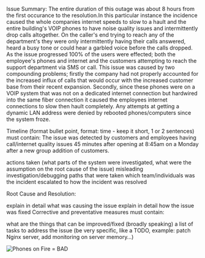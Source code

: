 Issue Summary:
The entire duration of this outage was about 8 hours from the first occurance to the resolution.In this particular instance the incidence caused the whole companies internet speeds to slow to a hault and the entire building's VOIP phones to have noise quality issues and intermittently drop calls altogether. On the caller's end trying to reach any of the department's they were only intermittently having their calls answered, heard a busy tone or could hear a garbled voice before the calls dropped. As the issue progressed 100% of the users were effected; both the employee's phones and internet and the customers attempting to reach the support department via SMS or call. This issue was caused by two compounding problems; firstly the company had not properly accounted for the increased influx of calls that would occur with the increased customer base from their recent expansion. Secondly, since these phones were on a VOIP system that was not on a dedicated internet connection but hardwired into the same fiber connection it caused the employees internet connections to slow then hault completely. Any attempts at getting a dynamic LAN address were denied by rebooted phones/computers since the system froze. 

Timeline (format bullet point, format: time - keep it short, 1 or 2 sentences) must contain:
The issue was detected by customers and employees having call/internet quality issues 45 minutes after opening at 8:45am on a Monday after a new group addition of customers.

actions taken (what parts of the system were investigated, what were the assumption on the root cause of the issue)
misleading investigation/debugging paths that were taken
which team/individuals was the incident escalated to
how the incident was resolved

Root Cause and Resolution:

explain in detail what was causing the issue
explain in detail how the issue was fixed
Corrective and preventative measures must contain:

what are the things that can be improved/fixed (broadly speaking)
a list of tasks to address the issue (be very specific, like a TODO, example: patch Nginx server, add monitoring on server memory…)

![Phones on Fire = BAD](https://i.imgur.com/GdFBknA.jpg)
